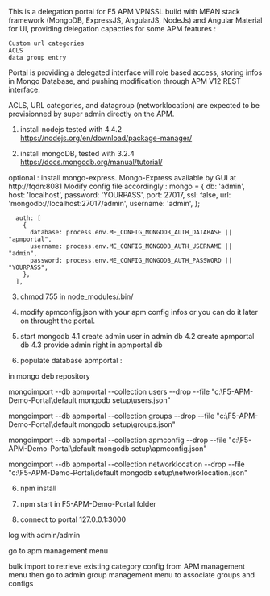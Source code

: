 This is a delegation portal for F5 APM VPNSSL build with MEAN stack framework (MongoDB, ExpressJS, AngularJS, NodeJs) and Angular Material for UI, providing delegation capacties for some APM features :

    Custom url categories
    ACLS
    data group entry


Portal is providing a delegated interface will role based access, storing infos in Mongo Database, and pushing modification through APM V12 REST interface.

ACLS, URL categories, and datagroup (networklocation) are expected to be provisionned by super admin directly on the APM.


1) install nodejs tested with 4.4.2 https://nodejs.org/en/download/package-manager/

2) install mongoDB, tested with 3.2.4 https://docs.mongodb.org/manual/tutorial/

optional : install mongo-express. Mongo-Express available by GUI at http://fqdn:8081
Modify config file accordingly :
      mongo = {
      db:       'admin',
      host:     'localhost',
      password: 'YOURPASS',
      port:     27017,
      ssl:      false,
      url:      'mongodb://localhost:27017/admin',
      username: 'admin',
      };

      auth: [
        {
          database: process.env.ME_CONFIG_MONGODB_AUTH_DATABASE || "apmportal",
          username: process.env.ME_CONFIG_MONGODB_AUTH_USERNAME || "admin",
          password: process.env.ME_CONFIG_MONGODB_AUTH_PASSWORD || "YOURPASS",
        },
      ],


3) chmod 755 in node_modules/.bin/

4) modify apmconfig.json with your apm config infos or you can do it later on throught the portal.

4) start mongodb
  4.1 create admin user in admin db
  4.2 create apmportal db
  4.3 provide admin right in apmportal db

5) populate database apmportal :

in mongo deb repository

mongoimport --db apmportal --collection users  --drop --file "c:\F5-APM-Demo-Portal\default mongodb setup\users.json"

mongoimport --db apmportal --collection groups  --drop --file "c:\F5-APM-Demo-Portal\default mongodb setup\groups.json"

mongoimport --db apmportal --collection apmconfig  --drop --file "c:\F5-APM-Demo-Portal\default mongodb setup\apmconfig.json"

mongoimport --db apmportal --collection networklocation  --drop --file "c:\F5-APM-Demo-Portal\default mongodb setup\networklocation.json"

6) npm install

7) npm start in F5-APM-Demo-Portal folder

8) connect to portal 127.0.0.1:3000

log with admin/admin

go  to apm management menu

bulk import to retrieve existing category config from APM management menu then go to admin group management menu to associate groups and configs
